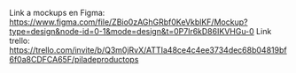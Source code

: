 Link a mockups en Figma:
https://www.figma.com/file/ZBio0zAGhGRbf0KeVkblKF/Mockup?type=design&node-id=0-1&mode=design&t=0P7lr6kD86IKVHGu-0
Link trello:
https://trello.com/invite/b/Q3m0jRvX/ATTIa48ce4c4ee3734dec68b04819bf6f0a8CDFCA65F/piladeproductops
